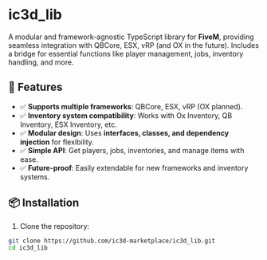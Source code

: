 # ic3d_lib  

A modular and framework-agnostic TypeScript library for **FiveM**, providing seamless integration with QBCore, ESX, vRP (and OX in the future). Includes a bridge for essential functions like player management, jobs, inventory handling, and more.

## 🚀 Features  
- ✅ **Supports multiple frameworks**: QBCore, ESX, vRP (OX planned).  
- ✅ **Inventory system compatibility**: Works with Ox Inventory, QB Inventory, ESX Inventory, etc.  
- ✅ **Modular design**: Uses **interfaces, classes, and dependency injection** for flexibility.  
- ✅ **Simple API**: Get players, jobs, inventories, and manage items with ease.  
- ✅ **Future-proof**: Easily extendable for new frameworks and inventory systems.  

## 📦 Installation  
1. Clone the repository:  
```sh
git clone https://github.com/ic3d-marketplace/ic3d_lib.git
cd ic3d_lib
```
